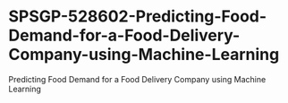 # SPSGP-528602-Predicting-Food-Demand-for-a-Food-Delivery-Company-using-Machine-Learning
Predicting Food Demand for a Food Delivery Company using Machine Learning
